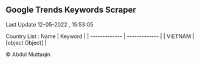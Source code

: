 

## Google Trends Keywords Scraper 
 
Last Update 12-05-2022 , 15:53:05

Country List :
 Name  | Keyword |
| ------------- | ------------- |
| VIETNAM | [object Object] |



© Abdul Muttaqin 
